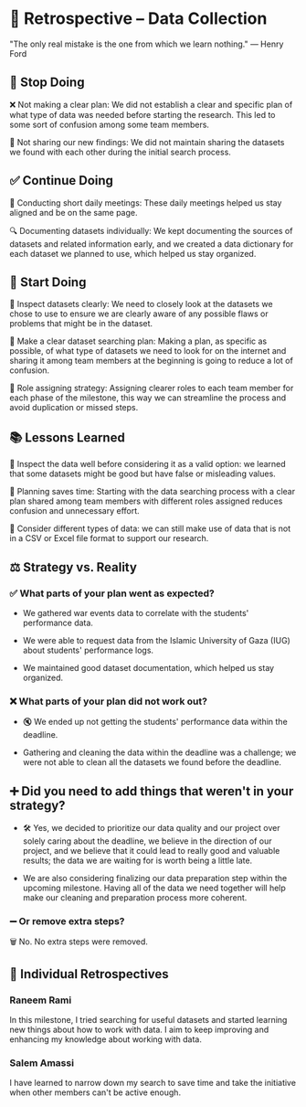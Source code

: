 # 🔄 Retrospective – Data Collection

"The only real mistake is the one from which we learn nothing."
— Henry Ford

## 🛑 Stop Doing

❌ Not making a clear plan: We did not establish a clear and specific plan of what type of data was needed before starting the research. This led to some sort of confusion among some team members.

🚫 Not sharing our new findings: We did not maintain sharing the datasets we found with each other during the initial search process.

## ✅ Continue Doing

🤝 Conducting short daily meetings: These daily meetings helped us stay aligned and be on the same page.

🔍 Documenting datasets individually: We kept documenting the sources of datasets and related information early, and we created a data dictionary for each dataset we planned to use, which helped us stay organized.

## 🌟 Start Doing

📝 Inspect datasets clearly: We need to closely look at the datasets we chose to use to ensure we are clearly aware of any possible flaws or problems that might be in the dataset.

🎯 Make a clear dataset searching plan: Making a plan, as specific as possible, of what type of datasets we need to look for on the internet and sharing it among team members at the beginning is going to reduce a lot of confusion.

👥 Role assigning strategy: Assigning clearer roles to each team member for each phase of the milestone, this way we can streamline the process and avoid duplication or missed steps.

## 📚 Lessons Learned

🔎 Inspect the data well before considering it as a valid option: we learned that some datasets might be good but have false or misleading values.

💬 Planning saves time: Starting with the data searching process with a clear plan shared among team members with different roles assigned reduces confusion and unnecessary effort.

🧠 Consider different types of data: we can still make use of data that is not in a CSV or Excel file format to support our research.

## ⚖️ Strategy vs. Reality

### ✅ What parts of your plan went as expected?

* We gathered war events data to correlate with the students' performance data.

* We were able to request data from the Islamic University of Gaza (IUG) about students' performance logs.

* We maintained good dataset documentation, which helped us stay organized.

### ❌ What parts of your plan did not work out?

* 🔇 We ended up not getting the students' performance data within the deadline.

* Gathering and cleaning the data within the deadline was a challenge; we were not able to clean all the datasets we found before the deadline.

## ➕ Did you need to add things that weren't in your strategy?

* 🛠️ Yes, we decided to prioritize our data quality and our project over solely caring about the deadline, we believe in the direction of our project, and we believe that it could lead to really good and valuable results; the data we are waiting for
is worth being a little late.

* We are also considering finalizing our data preparation step within the upcoming milestone. Having all of the data we need together will help make our cleaning and preparation process more coherent.

### ➖ Or remove extra steps?

🗑️ No. No extra steps were removed.

## 👤 Individual Retrospectives

### Raneem Rami

In this milestone, I tried searching for useful datasets and started learning new things about how to work with data. I aim to keep improving and enhancing my knowledge about working with data.

### Salem Amassi

I have learned to narrow down my search to save time and take the initiative when other members can't be active enough.
